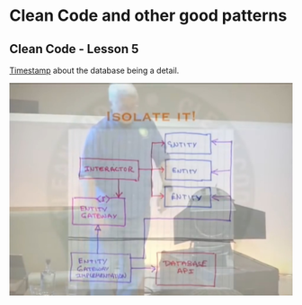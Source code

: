 
# Clean Code and other good patterns
## Clean Code - Lesson 5
[Timestamp](https://www.youtube.com/watch?v=sn0aFEMVTpA&t=5950&list=PLUxszVpqZTNShoypLQW9a4dEcffsoZT4k&index=6) about the database being a detail.

![isolate your database](./clean_assets/isolate_your_db.jpg)